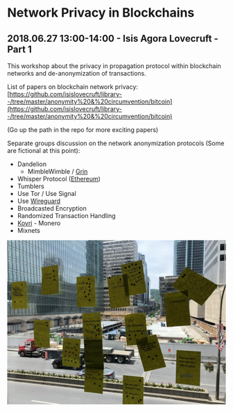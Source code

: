 # Network Privacy in Blockchains


2018.06.27 13:00-14:00 - Isis Agora Lovecruft - Part 1
---

This workshop about the privacy in propagation protocol within blockchain networks and
de-anonymization of transactions.

List of papers on blockchain network privacy: [https://github.com/isislovecruft/library--/tree/master/anonymity%20&%20circumvention/bitcoin](https://github.com/isislovecruft/library--/tree/master/anonymity%20&%20circumvention/bitcoin)

(Go up the path in the repo for more exciting papers)


Separate groups discussion on the network anonymization protocols (Some are fictional at this point):

- Dandelion
    - MimbleWimble / [Grin](https://github.com/mimblewimble/grin)
- Whisper Protocol ([Ethereum](https://github.com/ethereum/wiki/wiki/Whisper))
- Tumblers
- Use Tor / Use Signal
- Use [Wireguard](https://www.wireguard.com/)
- Broadcasted Encryption
- Randomized Transaction Handling
- [Kovri](https://github.com/monero-project/kovri) - Monero
- Mixnets


![Proposals Scored by stars with a view of Montreal under construction](/img/network-privacy-in-blockchains.JPG)
